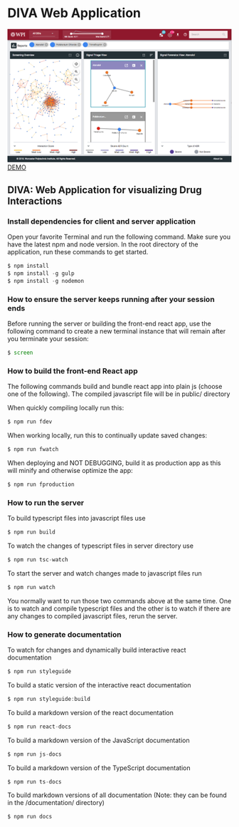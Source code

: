 # DIVA Web Application

![DIVA Interface](resources/images/interface.png)
[DEMO](http://diva.wpi.edu:3000/)


## DIVA: Web Application for visualizing Drug Interactions

### Install dependencies for client and server application

Open your favorite Terminal and run the following command. Make sure you have the latest npm and node version. In the root directory of the application, run these commands to get started.
```js static
$ npm install
$ npm install -g gulp
$ npm install -g nodemon
```

### How to ensure the server keeps running after your session ends

Before running the server or building the front-end react app, use the following command to create a new terminal instance that will remain after you terminate your session:
```js static
$ screen
```

### How to build the front-end React app 

The following commands build and bundle react app into plain js (choose one of the following). The compiled javascript file will be in public/ directory

When quickly compiling locally run this:
```js static
$ npm run fdev
```
When working locally, run this to continually update saved changes:
```js static
$ npm run fwatch
```
When deploying and NOT DEBUGGING, build it as production app as this will minify and otherwise optimize the app:
```js static
$ npm run fproduction
```

### How to run the server

To build typescript files into javascript files use
```js static
$ npm run build
```

To watch the changes of typescript files in server directory use
```js static
$ npm run tsc-watch
```

To start the server and watch changes made to javascript files run
```js static
$ npm run watch
```
You normally want to run those two commands above at the same time. One is to watch and compile typescript files and the other is to watch if there are any changes to compiled javascript files, rerun the server.

### How to generate documentation

To watch for changes and dynamically build interactive react documentation
```js static
$ npm run styleguide
```

To build a static version of the interactive react documentation
```js static
$ npm run styleguide:build
```

To build a markdown version of the react documentation
```js static
$ npm run react-docs
```

To build a markdown version of the JavaScript documentation
```js static
$ npm run js-docs
```

To build a markdown version of the TypeScript documentation
```js static
$ npm run ts-docs
```

To build markdown versions of all documentation (Note: they can be found in the /documentation/ directory)
```js static
$ npm run docs
```
